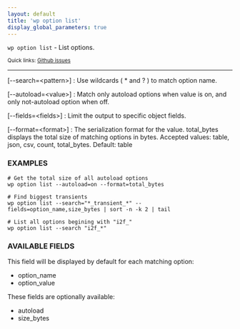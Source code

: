 ```yaml
---
layout: default
title: 'wp option list'
display_global_parameters: true
---
```


`wp option list` - List options.

<small>Quick links: <a href="https://github.com/wp-cli/wp-cli/issues?q=is%3Aopen+label%3Acommand%3Aoption-list+sort%3Aupdated-desc">Github issues</a></small>

<hr />

[\--search=&lt;pattern&gt;]
: Use wildcards ( * and ? ) to match option name.

[\--autoload=&lt;value&gt;]
: Match only autoload options when value is on, and only not-autoload option when off.

[\--fields=&lt;fields&gt;]
: Limit the output to specific object fields.

[\--format=&lt;format&gt;]
: The serialization format for the value. total_bytes displays the total size of matching options in bytes. Accepted values: table, json, csv, count, total_bytes. Default: table

### EXAMPLES

    # Get the total size of all autoload options
    wp option list --autoload=on --format=total_bytes

    # Find biggest transients
    wp option list --search="*_transient_*" --fields=option_name,size_bytes | sort -n -k 2 | tail

    # List all options begining with "i2f_"
    wp option list --search "i2f_*"

### AVAILABLE FIELDS

This field will be displayed by default for each matching option:

* option_name
* option_value

These fields are optionally available:

* autoload
* size_bytes



